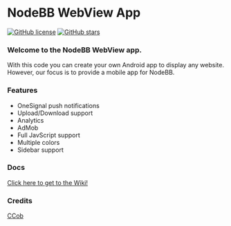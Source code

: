 # NodeBB WebView App
[![GitHub license](https://img.shields.io/github/license/ReyKoxha/nodebb-webview.svg)](https://github.com/ReyKoxha/nodebb-webview/blob/master/LICENSE.md) [![GitHub stars](https://img.shields.io/github/stars/ReyKoxha/nodebb-webview.svg)](https://github.com/ReyKoxha/nodebb-webview/stargazers)

### Welcome to the NodeBB WebView app.
With this code you can create your own Android app to display any website.
However, our focus is to provide a mobile app for NodeBB.

### Features
- OneSignal push notifications
- Upload/Download support
- Analytics
- AdMob
- Full JavScript support
- Multiple colors
- Sidebar support

### Docs
[Click here to get to the Wiki!](https://github.com/ReyKoxha/nodebb-webview/wiki)


### Credits
[CCob](https://github.com/CCob)
